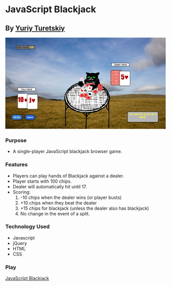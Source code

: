 # JavaScript Blackjack
## By [Yuriy Turetskiy](https://github.com/yuriyt2)

![screenshot](./screenshot.png)

### Purpose
+ A single-player JavaScript blackjack browser game.

### Features
+ Players can play hands of Blackjack against a dealer.
+ Player starts with 100 chips.
+ Dealer will automatically hit until 17.
+ Scoring: 
  1. -10 chips when the dealer wins (or player busts) 
  2. +10 chips when they beat the dealer 
  3. +15 chips for blackjack (unless the dealer also has blackjack)  
  4. No change in the event of a split.

### Technology Used
+ Javascript
+ jQuery
+ HTML
+ CSS

### Play

[JavaScript Blackjack](http://yuriygame.bitballoon.com)
